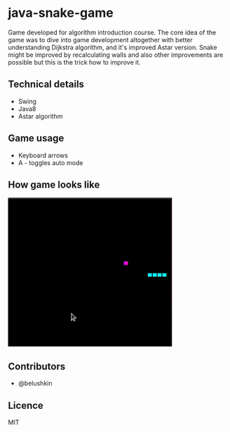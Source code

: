 # java-snake-game

Game developed for algorithm introduction course. The core idea of the game was to dive into game development altogether with better understanding Dijkstra algorithm, and it's improved Astar version.
Snake might be improved by recalculating walls and also other improvements are possible but this is the trick how to improve it.

## Technical details
- Swing
- Java8
- Astar algorithm

## Game usage
- Keyboard arrows
- A - toggles auto mode

## How game looks like

![](./assets/img/snake.gif)

## Contributors
- @belushkin

## Licence
MIT
